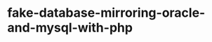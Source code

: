 fake-database-mirroring-oracle-and-mysql-with-php
=================================================
